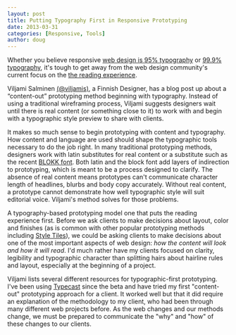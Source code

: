 ```yaml
---
layout: post
title: Putting Typography First in Responsive Prototyping
date: 2013-03-31
categories: [Responsive, Tools]
author: doug
---
```


Whether you believe responsive [web design is 95% typography](http://informationarchitects.net/blog/the-web-is-all-about-typography-period/) or [99.9% typography](http://www.welcomebrand.co.uk/thoughts/the-responsive-web-will-be-99-9-typography/), it's tough to get away from the web design community's 
current focus on the [the reading experience](http://www.smashingmagazine.com/2013/02/18/designing-reading-experience/).

Viljami Salminen [(@viljamis)](https://twitter.com/viljamis), a Finnish Designer, has a blog post up about a “content-out” prototyping method beginning with typography. Instead of using a traditional wireframing process, Viljami suggests designers wait until there is real content (or something close to it) to work with and begin with a typographic style preview to share with clients.

It makes so much sense to begin prototyping with content and typography. How content and language are used should shape the typographic tools necessary to do the job right. In many traditional prototyping methods, designers work with latin substitutes for real content or a substitute such as the recent [BLOKK font](http://blokkfont.com/). Both latin and the block font add layers of indirection to prototyping, which is meant to be a process designed to clarify. The absence of real content means prototypes can't communicate character length of headlines, blurbs and body copy accurately. Without real content, a prototype cannot demonstrate how well typographic style will suit editorial voice. Viljami's method solves for those problems.

A typography-based prototyping model one that puts the reading experience first. Before we ask clients to make decisions about layout, color and finishes (as is common with other popular prototyping methods including [Style Tiles](http://styletil.es/)), we could be asking clients to make decisions about one of the most important aspects of web design: *how the content will look and how it will read*. I'd much rather have my clients focused on clarity, legibility and typographic character than splitting hairs about hairline rules and layout, especially at the beginning of a project.

Viljami lists several different resources for typographic-first prototyping. I've been using [Typecast](http://typecast.com/) since the beta and have tried my first "content-out" prototyping approach for a client. It worked well but that it did require an explanation of the methodology to my client, who had been through many different web projects before. As the web changes and our methods change, we must be prepared to communicate the "why" and "how" of these changes to our clients.